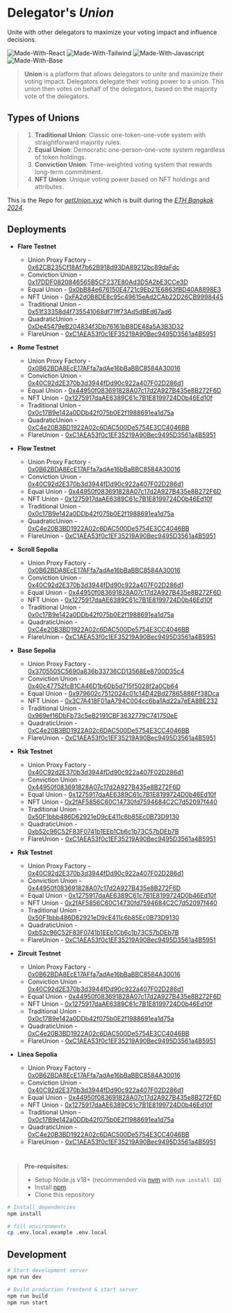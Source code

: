 # Delegator's _Union_

Unite with other delegators to maximize your voting impact and influence decisions.

![Made-With-React](https://img.shields.io/badge/MADE%20WITH-NEXT-000000.svg?colorA=222222&style=for-the-badge&logoWidth=14&logo=nextdotjs)
![Made-With-Tailwind](https://img.shields.io/badge/MADE%20WITH-TAILWIND-06B6D4.svg?colorA=222222&style=for-the-badge&logoWidth=14&logo=tailwindcss)
![Made-With-Javascript](https://img.shields.io/badge/MADE%20WITH-Javascript-ffd000.svg?colorA=222222&style=for-the-badge&logoWidth=14&logo=javascript)
![Made-With-Base](https://img.shields.io/badge/Deployed%20on-Base-0000ff.svg?colorA=222222&style=for-the-badge&logoWidth=14)

> **Union** is a platform that allows delegators to unite and maximize their voting impact. Delegators delegate their voting power to a union. This union then votes on behalf of the delegators, based on the majority vote of the delegators.

## Types of Unions

> 1.  **Traditional Union**: Classic one-token-one-vote system with straightforward majority rules.
> 2.  **Equal Union**: Democratic one-person-one-vote system regardless of token holdings.
> 3.  **Conviction Union**: Time-weighted voting system that rewards long-term commitment.
> 4.  **NFT Union**: Unique voting power based on NFT holdings and attributes.

This is the Repo for _[getUnion.xyz](https://getUnion.xyz/)_ which is built during the _[ETH Bangkok 2024](https://ethglobal.com/events/bangkok)_.

## Deployments

- **Flare Testnet**

  - Union Proxy Factory - [0x62CB235Cf18Af7b62B918d93DA89212bc89daFdc](https://coston2-explorer.flare.network/address/0x62CB235Cf18Af7b62B918d93DA89212bc89daFdc)
  - Conviction Union - [0x17DDF0820846565B5CF237E80Ad3D5A2bE3CCe3D](https://coston2-explorer.flare.network/address/0x17DDF0820846565B5CF237E80Ad3D5A2bE3CCe3D)
  - Equal Union - [0x0bB84e676150E4721c9Eb21E6863fBD40A8898E3](https://coston2-explorer.flare.network/address/0x0bB84e676150E4721c9Eb21E6863fBD40A8898E3)
  - NFT Union - [0xFA2d0B8DE8c95c49615eAd2CAb22D26CB9998445](https://coston2-explorer.flare.network/address/0xFA2d0B8DE8c95c49615eAd2CAb22D26CB9998445)
  - Traditional Union - [0x51f33358d4f735541068df71ff73Ad5dBEd67ad6](https://coston2-explorer.flare.network/address/0x51f33358d4f735541068df71ff73Ad5dBEd67ad6)
  - QuadraticUnion - [0xDe45479eB204834f3Db76161bB8DE48a5A3B3D32](https://coston2-explorer.flare.network/address/0xDe45479eB204834f3Db76161bB8DE48a5A3B3D32)
  - FlareUnion - [0xC1AEA53f0c1EF35219A90Bec9495D3561a4B5951](https://coston2-explorer.flare.network/address/0xC1AEA53f0c1EF35219A90Bec9495D3561a4B5951)

- **Rome Testnet**

  - Union Proxy Factory - [0x0B62BDA8EcE17AFfa7adAe16bBaBBC8584A30016](https://rome.testnet.romeprotocol.xyz:1000/address/0x0B62BDA8EcE17AFfa7adAe16bBaBBC8584A30016)
  - Conviction Union - [0x40C92d2E370b3d3944fDd90c922a407F02D286d1](https://rome.testnet.romeprotocol.xyz:1000/address/0x40C92d2E370b3d3944fDd90c922a407F02D286d1)
  - Equal Union - [0x44950f083691828A07c17d2A927B435e8B272F6D](https://rome.testnet.romeprotocol.xyz:1000/address/0x44950f083691828A07c17d2A927B435e8B272F6D)
  - NFT Union - [0x1275917daAE6389C61c7B1E8199724D0b46Ed10f](https://rome.testnet.romeprotocol.xyz:1000/address/0x1275917daAE6389C61c7B1E8199724D0b46Ed10f)
  - Traditional Union - [0x0c17B9e142a0DDb42f075b0E2f1988691ea1d75a](https://rome.testnet.romeprotocol.xyz:1000/address/0x0c17B9e142a0DDb42f075b0E2f1988691ea1d75a)
  - QuadraticUnion - [0xC4e20B3BD1922A02c6DAC500De5754E3CC4046BB](https://rome.testnet.romeprotocol.xyz:1000/address/0xC4e20B3BD1922A02c6DAC500De5754E3CC4046BB)
  - FlareUnion - [0xC1AEA53f0c1EF35219A90Bec9495D3561a4B5951](https://rome.testnet.romeprotocol.xyz:1000/address/0xC1AEA53f0c1EF35219A90Bec9495D3561a4B5951)

- **Flow Testnet**

  - Union Proxy Factory - [0x0B62BDA8EcE17AFfa7adAe16bBaBBC8584A30016](https://evm-testnet.flowscan.io/address/0x0B62BDA8EcE17AFfa7adAe16bBaBBC8584A30016)
  - Conviction Union - [0x40C92d2E370b3d3944fDd90c922a407F02D286d1](https://evm-testnet.flowscan.io/address/0x40C92d2E370b3d3944fDd90c922a407F02D286d1)
  - Equal Union - [0x44950f083691828A07c17d2A927B435e8B272F6D](https://evm-testnet.flowscan.io/address/0x44950f083691828A07c17d2A927B435e8B272F6D)
  - NFT Union - [0x1275917daAE6389C61c7B1E8199724D0b46Ed10f](https://evm-testnet.flowscan.io/address/0x1275917daAE6389C61c7B1E8199724D0b46Ed10f)
  - Traditional Union - [0x0c17B9e142a0DDb42f075b0E2f1988691ea1d75a](https://evm-testnet.flowscan.io/address/0x0c17B9e142a0DDb42f075b0E2f1988691ea1d75a)
  - QuadraticUnion - [0xC4e20B3BD1922A02c6DAC500De5754E3CC4046BB](https://evm-testnet.flowscan.io/address/0xC4e20B3BD1922A02c6DAC500De5754E3CC4046BB)
  - FlareUnion - [0xC1AEA53f0c1EF35219A90Bec9495D3561a4B5951](https://evm-testnet.flowscan.io/address/0xC1AEA53f0c1EF35219A90Bec9495D3561a4B5951)

- **Scroll Sepolia**

  - Union Proxy Factory - [0x0B62BDA8EcE17AFfa7adAe16bBaBBC8584A30016](https://sepolia.scrollscan.com/address/0x0B62BDA8EcE17AFfa7adAe16bBaBBC8584A30016)
  - Conviction Union - [0x40C92d2E370b3d3944fDd90c922a407F02D286d1](https://sepolia.scrollscan.com/address/0x40C92d2E370b3d3944fDd90c922a407F02D286d1)
  - Equal Union - [0x44950f083691828A07c17d2A927B435e8B272F6D](https://sepolia.scrollscan.com/address/0x44950f083691828A07c17d2A927B435e8B272F6D)
  - NFT Union - [0x1275917daAE6389C61c7B1E8199724D0b46Ed10f](https://sepolia.scrollscan.com/address/0x1275917daAE6389C61c7B1E8199724D0b46Ed10f)
  - Traditional Union - [0x0c17B9e142a0DDb42f075b0E2f1988691ea1d75a](https://sepolia.scrollscan.com/address/0x0c17B9e142a0DDb42f075b0E2f1988691ea1d75a)
  - QuadraticUnion - [0xC4e20B3BD1922A02c6DAC500De5754E3CC4046BB](https://sepolia.scrollscan.com/address/0xC4e20B3BD1922A02c6DAC500De5754E3CC4046BB)
  - FlareUnion - [0xC1AEA53f0c1EF35219A90Bec9495D3561a4B5951](https://sepolia.scrollscan.com/address/0xC1AEA53f0c1EF35219A90Bec9495D3561a4B5951)

- **Base Sepolia**

  - Union Proxy Factory - [0x3705505C5690a836b33736CD13568Ee8700D35c4](https://sepolia.basescan.org/address/0x3705505C5690a836b33736CD13568Ee8700D35c4)
  - Conviction Union - [0x40c47752fcB1CA46D1b6Db5d715f5028f2a0Cb64](https://sepolia.basescan.org/address/0x40c47752fcB1CA46D1b6Db5d715f5028f2a0Cb64)
  - Equal Union - [0x979602c7512024c01c14D42Bd27865886Ff38Dca](https://sepolia.basescan.org/address/0x979602c7512024c01c14D42Bd27865886Ff38Dca)
  - NFT Union - [0x3C7A418F01aA794C004cc6ba1Ad22a7eEA8BE232](https://sepolia.basescan.org/address/0x3C7A418F01aA794C004cc6ba1Ad22a7eEA8BE232)
  - Traditional Union - [0x969ef16DbFb73c5eB2191CBF3632779C741750eE](https://sepolia.basescan.org/address/0x969ef16DbFb73c5eB2191CBF3632779C741750eE)
  - QuadraticUnion - [0xC4e20B3BD1922A02c6DAC500De5754E3CC4046BB](https://sepolia.basescan.org/address/0xC4e20B3BD1922A02c6DAC500De5754E3CC4046BB)
  - FlareUnion - [0xC1AEA53f0c1EF35219A90Bec9495D3561a4B5951](https://sepolia.basescan.org/address/0xC1AEA53f0c1EF35219A90Bec9495D3561a4B5951)

- **Rsk Testnet**

  - Union Proxy Factory - [0x40C92d2E370b3d3944fDd90c922a407F02D286d1](https://rootstock-testnet.blockscout.com/address/0x40C92d2E370b3d3944fDd90c922a407F02D286d1)
  - Conviction Union - [0x44950f083691828A07c17d2A927B435e8B272F6D](https://rootstock-testnet.blockscout.com/address/0x44950f083691828A07c17d2A927B435e8B272F6D)
  - Equal Union - [0x1275917daAE6389C61c7B1E8199724D0b46Ed10f](https://rootstock-testnet.blockscout.com/address/0x1275917daAE6389C61c7B1E8199724D0b46Ed10f)
  - NFT Union - [0x2fAF5856C60C14730fd7594684C2C7d52097f440](https://rootstock-testnet.blockscout.com/address/0x2fAF5856C60C14730fd7594684C2C7d52097f440)
  - Traditional Union - [0x50F1bbb486D62921eD9cE411c6b85Ec0B73D9130](https://rootstock-testnet.blockscout.com/address/0x50F1bbb486D62921eD9cE411c6b85Ec0B73D9130)
  - QuadraticUnion - [0xb52c96C52F83F0741b1EEb1Cb6c1b73C57bDEb7B](https://rootstock-testnet.blockscout.com/address/0xb52c96C52F83F0741b1EEb1Cb6c1b73C57bDEb7B)
  - FlareUnion - [0xC1AEA53f0c1EF35219A90Bec9495D3561a4B5951](https://rootstock-testnet.blockscout.com/address/0xC1AEA53f0c1EF35219A90Bec9495D3561a4B5951)

- **Rsk Testnet**

  - Union Proxy Factory - [0x40C92d2E370b3d3944fDd90c922a407F02D286d1](https://rootstock-testnet.blockscout.com/address/0x40C92d2E370b3d3944fDd90c922a407F02D286d1)
  - Conviction Union - [0x44950f083691828A07c17d2A927B435e8B272F6D](https://rootstock-testnet.blockscout.com/address/0x44950f083691828A07c17d2A927B435e8B272F6D)
  - Equal Union - [0x1275917daAE6389C61c7B1E8199724D0b46Ed10f](https://rootstock-testnet.blockscout.com/address/0x1275917daAE6389C61c7B1E8199724D0b46Ed10f)
  - NFT Union - [0x2fAF5856C60C14730fd7594684C2C7d52097f440](https://rootstock-testnet.blockscout.com/address/0x2fAF5856C60C14730fd7594684C2C7d52097f440)
  - Traditional Union - [0x50F1bbb486D62921eD9cE411c6b85Ec0B73D9130](https://rootstock-testnet.blockscout.com/address/0x50F1bbb486D62921eD9cE411c6b85Ec0B73D9130)
  - QuadraticUnion - [0xb52c96C52F83F0741b1EEb1Cb6c1b73C57bDEb7B](https://rootstock-testnet.blockscout.com/address/0xb52c96C52F83F0741b1EEb1Cb6c1b73C57bDEb7B)
  - FlareUnion - [0xC1AEA53f0c1EF35219A90Bec9495D3561a4B5951](https://rootstock-testnet.blockscout.com/address/0xC1AEA53f0c1EF35219A90Bec9495D3561a4B5951)

- **Zircuit Testnet**

  - Union Proxy Factory - [0x0B62BDA8EcE17AFfa7adAe16bBaBBC8584A30016](https://explorer.testnet.zircuit.com/address/0x0B62BDA8EcE17AFfa7adAe16bBaBBC8584A30016)
  - Conviction Union - [0x40C92d2E370b3d3944fDd90c922a407F02D286d1](https://explorer.testnet.zircuit.com/address/0x40C92d2E370b3d3944fDd90c922a407F02D286d1)
  - Equal Union - [0x44950f083691828A07c17d2A927B435e8B272F6D](https://explorer.testnet.zircuit.com/address/0x44950f083691828A07c17d2A927B435e8B272F6D)
  - NFT Union - [0x1275917daAE6389C61c7B1E8199724D0b46Ed10f](https://explorer.testnet.zircuit.com/address/0x1275917daAE6389C61c7B1E8199724D0b46Ed10f)
  - Traditional Union - [0x0c17B9e142a0DDb42f075b0E2f1988691ea1d75a](https://explorer.testnet.zircuit.com/address/0x0c17B9e142a0DDb42f075b0E2f1988691ea1d75a)
  - QuadraticUnion - [0xC4e20B3BD1922A02c6DAC500De5754E3CC4046BB](https://explorer.testnet.zircuit.com/address/0xC4e20B3BD1922A02c6DAC500De5754E3CC4046BB)
  - FlareUnion - [0xC1AEA53f0c1EF35219A90Bec9495D3561a4B5951](https://explorer.testnet.zircuit.com/address/0xC1AEA53f0c1EF35219A90Bec9495D3561a4B5951)
 
- **Linea Sepolia**

  - Union Proxy Factory - [0x0B62BDA8EcE17AFfa7adAe16bBaBBC8584A30016](https://sepolia.lineascan.build/address/0x0B62BDA8EcE17AFfa7adAe16bBaBBC8584A30016)
  - Conviction Union - [0x40C92d2E370b3d3944fDd90c922a407F02D286d1](https://sepolia.lineascan.build/address/0x40C92d2E370b3d3944fDd90c922a407F02D286d1)
  - Equal Union - [0x44950f083691828A07c17d2A927B435e8B272F6D](https://sepolia.lineascan.build/address/0x44950f083691828A07c17d2A927B435e8B272F6D)
  - NFT Union - [0x1275917daAE6389C61c7B1E8199724D0b46Ed10f](https://sepolia.lineascan.build/address/0x1275917daAE6389C61c7B1E8199724D0b46Ed10f)
  - Traditional Union - [0x0c17B9e142a0DDb42f075b0E2f1988691ea1d75a](https://sepolia.lineascan.build/address/0x0c17B9e142a0DDb42f075b0E2f1988691ea1d75a)
  - QuadraticUnion - [0xC4e20B3BD1922A02c6DAC500De5754E3CC4046BB](https://sepolia.lineascan.build/address/0xC4e20B3BD1922A02c6DAC500De5754E3CC4046BB)
  - FlareUnion - [0xC1AEA53f0c1EF35219A90Bec9495D3561a4B5951](https://sepolia.lineascan.build/address/0xC1AEA53f0c1EF35219A90Bec9495D3561a4B5951)

#

> **Pre-requisites:**
>
> - Setup Node.js v18+ (recommended via [nvm](https://github.com/nvm-sh/nvm) with `nvm install 18`)
> - Install [npm](https://docs.npmjs.com/downloading-and-installing-node-js-and-npm)
> - Clone this repository

```bash
# Install dependencies
npm install

# fill environments
cp .env.local.example .env.local
```

## Development

```bash
# Start development server
npm run dev

# Build production frontend & start server
npm run build
npm run start
```

